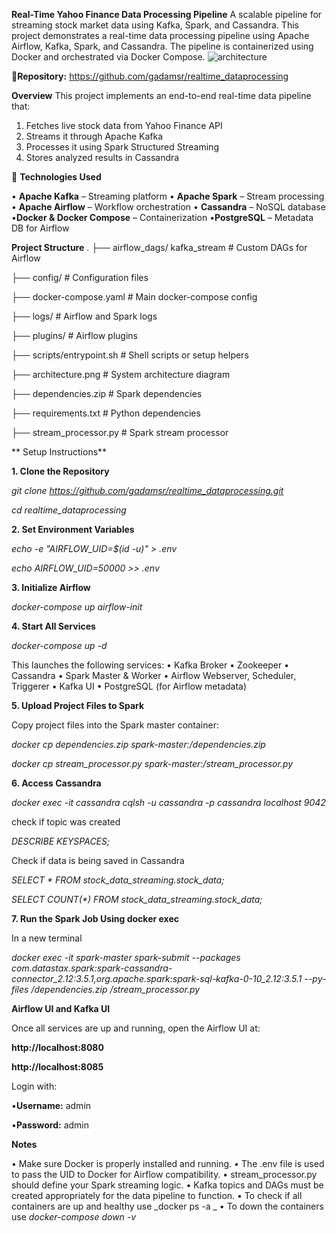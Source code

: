 **Real-Time Yahoo Finance Data Processing Pipeline**
A scalable pipeline for streaming stock market data using Kafka, Spark, and Cassandra.
This project demonstrates a real-time data processing pipeline using Apache Airflow, Kafka, Spark, and Cassandra. The pipeline is containerized using Docker and orchestrated via Docker Compose.
![architecture](https://github.com/user-attachments/assets/468ba3f9-3a3c-4eae-9025-5526dda74d56)


🔗**Repository:** https://github.com/gadamsr/realtime_dataprocessing

**Overview**
This project implements an end-to-end real-time data pipeline that:
1.	Fetches live stock data from Yahoo Finance API
2.	Streams it through Apache Kafka
3.	Processes it using Spark Structured Streaming
4.	Stores analyzed results in Cassandra
   
🔧 **Technologies Used**

•	**Apache Kafka** – Streaming platform
•	**Apache Spark** – Stream processing
•	**Apache Airflow** – Workflow orchestration
•	**Cassandra** – NoSQL database
•**Docker & Docker Compose** – Containerization
•**PostgreSQL** – Metadata DB for Airflow
 
**Project Structure**
.
├── airflow_dags/ kafka_stream  # Custom DAGs for Airflow

├── config/                    # Configuration files

├── docker-compose.yaml        # Main docker-compose config

├── logs/                      # Airflow and Spark logs

├── plugins/                   # Airflow plugins

├── scripts/entrypoint.sh     # Shell scripts or setup helpers

├── architecture.png           # System architecture diagram

├── dependencies.zip           # Spark dependencies

├── requirements.txt           # Python dependencies

├── stream_processor.py        # Spark stream processor

** Setup Instructions**

**1. Clone the Repository**

_git clone https://github.com/gadamsr/realtime_dataprocessing.git_

_cd realtime_dataprocessing_

**2. Set Environment Variables**

_echo -e "AIRFLOW_UID=$(id -u)" > .env_

_echo AIRFLOW_UID=50000 >> .env_


**3. Initialize Airflow**

_docker-compose up airflow-init_

**4. Start All Services**

_docker-compose up -d_

This launches the following services:
•	Kafka Broker
•	Zookeeper
•	Cassandra
•	Spark Master & Worker
•	Airflow Webserver, Scheduler, Triggerer
•	Kafka UI
•	PostgreSQL (for Airflow metadata)

**5. Upload Project Files to Spark**

Copy project files into the Spark master container:

_docker cp dependencies.zip spark-master:/dependencies.zip_

_docker cp stream_processor.py spark-master:/stream_processor.py_

**6. Access Cassandra**

_docker exec -it cassandra cqlsh -u cassandra -p cassandra localhost 9042_

check if topic was created 

_DESCRIBE KEYSPACES;_

Check if data is being saved in Cassandra

_SELECT * FROM stock_data_streaming.stock_data;_

_SELECT COUNT(*) FROM stock_data_streaming.stock_data;_

**7. Run the Spark Job Using docker exec**

In a new terminal 

_docker exec -it spark-master spark-submit --packages com.datastax.spark:spark-cassandra-
connector_2.12:3.5.1,org.apache.spark:spark-sql-kafka-0-10_2.12:3.5.1 --py-files /dependencies.zip /stream_processor.py_

 **Airflow UI and Kafka UI**

Once all services are up and running, open the Airflow UI at:

**http://localhost:8080**

**http://localhost:8085**

Login with:

•**Username:** admin

•**Password:** admin

**Notes**

•	Make sure Docker is properly installed and running.
•	The .env file is used to pass the UID to Docker for Airflow compatibility.
•	stream_processor.py should define your Spark streaming logic.
•	Kafka topics and DAGs must be created appropriately for the data pipeline to function.
•	To check if all containers are up and healthy use _docker ps -a _
•	To down the containers use _docker-compose down -v_ 



